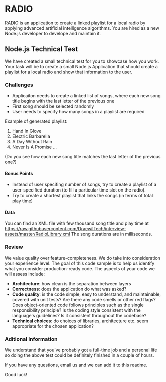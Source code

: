 # RADIO

RADIO is an application to create a linked playlist for a local radio by applying advanced artificial intelligence algorithms. You are hired as a new Node.js  developer to develope and maintain it.

## Node.js Technical Test

We have created a small technical test for you to showcase how you work. Your task will be to create a small Node.js Application that should create a playlist for a local radio and show that information to the user.

### Challenges

* Applicaiton needs to create a linked list of songs, where each new song title begins with the last letter of the previous one
* First song should be selected randomly
* User needs to specify how many songs in a playlist are required

Example of generated playlist:

1. Hand In Glove
2. Electric Barbarella
3. A Day Without Rain
4. Never Is A Promise
...

(Do you see how each new song title matches the last letter of the previous one?)

#### Bonus Points

* Instead of user specifing number of songs, try to create a playlist of a user-specified duration (to fill a particular time slot on the radio).
* Try to create a shortest playlist that links the songs (in terms of total play time)

#### Data

You can find an XML file with few thousand song title and play time at https://raw.githubusercontent.com/DraewilTech/interview-assets/master/RadioLibrary.xml
The song durations are in milliseconds.

### Review

We value quality over feature-completeness. We do take into consideration your experience level. The goal of this code sample is to help us identify what you consider production-ready code. 
The aspects of your code we will assess include:

* **Architecture**: how clean is the separation between layers
* **Correctness**: does the application do what was asked? 
* **Code quality**: is the code simple, easy to understand, and maintainable, covered with unit tests? Are there any code smells or other red flags? Does object-oriented code follows principles such as the single responsibility principle? Is the coding style consistent with the language's guidelines? Is it consistent throughout the codebase?
* **Technical choices**: do choices of libraries, architecture etc. seem appropriate for the chosen application?

### Aditional Information

We understand that you’ve probably got a full-time job and a personal life so doing the above test could be definitely finished in a couple of hours.

If you have any questions, email us and we can add it to this readme.

Good luck!